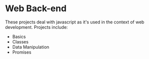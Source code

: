 # Web Back-end

These projects deal with javascript as it's used in the context of web development.
Projects include:
- Basics
- Classes
- Data Manipulation
- Promises
